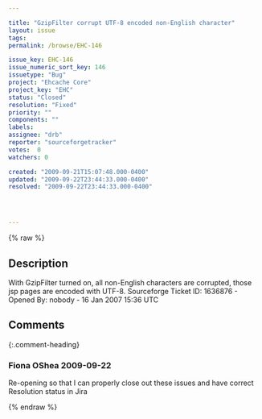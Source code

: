 ```yaml
---

title: "GzipFilter corrupt UTF-8 encoded non-English character"
layout: issue
tags: 
permalink: /browse/EHC-146

issue_key: EHC-146
issue_numeric_sort_key: 146
issuetype: "Bug"
project: "Ehcache Core"
project_key: "EHC"
status: "Closed"
resolution: "Fixed"
priority: ""
components: ""
labels: 
assignee: "drb"
reporter: "sourceforgetracker"
votes:  0
watchers: 0

created: "2009-09-21T15:07:48.000-0400"
updated: "2009-09-22T23:44:33.000-0400"
resolved: "2009-09-22T23:44:33.000-0400"




---
```


{% raw %}

## Description

<div markdown="1" class="description">

With GzipFilter turned on, all non-English characters are corrupted, those jsp pages are encoded with UTF-8.
Sourceforge Ticket ID: 1636876 - Opened By: nobody - 16 Jan 2007 15:36 UTC

</div>

## Comments


{:.comment-heading}
### **Fiona OShea** <span class="date">2009-09-22</span>

<div markdown="1" class="comment">

Re-opening so that I can properly close out these issues and have correct Resolution status in Jira

</div>



{% endraw %}
